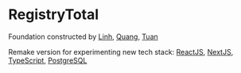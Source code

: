 # RegistryTotal

Foundation constructed by [Linh](https://github.com/anhbanlinhle), [Quang](https://github.com/htwuto), [Tuan](https://github.com/vmtuan12)

Remake version for experimenting new tech stack: [ReactJS](https://react.dev/), [NextJS](https://nextjs.org/), [TypeScript](https://www.typescriptlang.org/), [PostgreSQL](https://www.postgresql.org/)